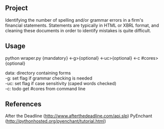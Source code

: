 ## Project
Identifying the number of spelling and/or grammar errors in a firm's financial statements. Statements are typically in HTML or XBRL format, and cleaning these documents in order to identify mistakes is quite difficult.

## Usage
python wraper.py <data/>{mandatory} <-g>{optional} <-uc>{optional} <-c #cores>{optional}

data: directory containing forms <br />
-g: set flag if grammar checking is needed <br />
-uc: set flag if case sensitivity (caped words checked) <br />
-c: todo get #cores from command line

## References 
After the Deadline (http://www.afterthedeadline.com/api.slp)
PyEnchant (http://pythonhosted.org/pyenchant/tutorial.html)

